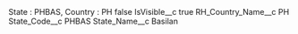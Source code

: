 <?xml version="1.0" encoding="UTF-8"?>
<CustomMetadata xmlns="http://soap.sforce.com/2006/04/metadata" xmlns:xsi="http://www.w3.org/2001/XMLSchema-instance" xmlns:xsd="http://www.w3.org/2001/XMLSchema">
    <label>State : PHBAS, Country : PH</label>
    <protected>false</protected>
    <values>
        <field>IsVisible__c</field>
        <value xsi:type="xsd:boolean">true</value>
    </values>
    <values>
        <field>RH_Country_Name__c</field>
        <value xsi:type="xsd:string">PH</value>
    </values>
    <values>
        <field>State_Code__c</field>
        <value xsi:type="xsd:string">PHBAS</value>
    </values>
    <values>
        <field>State_Name__c</field>
        <value xsi:type="xsd:string">Basilan</value>
    </values>
</CustomMetadata>
